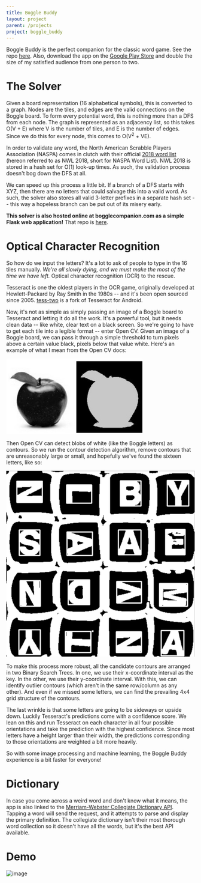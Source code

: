 ```yaml
---
title: Boggle Buddy
layout: project
parent: /projects
project: boggle_buddy
---
```


Boggle Buddy is the perfect companion for the classic word game. See the repo [here](https://github.com/kenjimarshall/boggle-app). Also, download the app on the [Google Play Store](https://play.google.com/store/apps/details?id=com.kenjimarshall.bogglebuddy) and double the size of my satisfied audience from one person to two.

# The Solver

Given a board representation (16 alphabetical symbols), this is converted to a graph. Nodes are the tiles, and edges are the valid connections on the Boggle board. To form every potential word, this is nothing more than a DFS from each node. The graph is represented as an adjacency list, so this takes O(V + E) where V is the number of tiles, and E is the number of edges. Since we do this for every node, this comes to O(V<sup>2</sup> + VE).

In order to validate any word, the North American Scrabble Players Association (NASPA) comes in clutch with their official [2018 word list](https://www.scrabbleplayers.org/w/NASPA_Word_List) (hereon referred to as NWL 2018, short for NASPA Word List). NWL 2018 is stored in a hash set for O(1) look-up times. As such, the validation process doesn't bog down the DFS at all.

We can speed up this process a little bit. If a branch of a DFS starts with XYZ, then there are no letters that could salvage this into a valid word. As such, the solver also stores all valid 3-letter prefixes in a separate hash set -- this way a hopeless branch can be put out of its misery early.

**This solver is also hosted online at bogglecompanion.com as a simple Flask web application!** That repo is [here](https://github.com/kenjimarshall/boggle-companion).

# Optical Character Recognition

So how do we input the letters? It's a lot to ask of people to type in the 16 tiles manually. _We're all slowly dying, and we must make the most of the time we have left._ Optical character recognition (OCR) to the rescue.

Tesseract is one the oldest players in the OCR game, originally developed at Hewlett-Packard by Ray Smith in the 1980s -- and it's been open sourced since 2005. [tess-two](https://github.com/rmtheis/tess-two) is a fork of Tesseract for Android.

Now, it's not as simple as simply passing an image of a Boggle board to Tesseract and letting it do all the work. It's a powerful tool, but it needs clean data -- like white, clear text on a black screen. So we're going to have to get each tile into a legible format -- enter Open CV. Given an image of a Boggle board, we can pass it through a simple threshold to turn pixels above a certain value black, pixels below that value white. Here's an example of what I mean from the Open CV docs:

![image](/assets/images/threshold.png)

Then Open CV can detect blobs of white (like the Boggle letters) as contours. So we run the contour detection algorithm, remove contours that are unreasonably large or small, and hopefully we've found the sixteen letters, like so:

![image](/assets/images/contour_example.png)

To make this process more robust, all the candidate contours are arranged in two Binary Search Trees. In one, we use their x-coordinate interval as the key. In the other, we use their y-coordinate interval. With this, we can identify outlier contours (which aren't in the same row/column as any other). And even if we missed some letters, we can find the prevailing 4x4 grid structure of the contours.

The last wrinkle is that some letters are going to be sideways or upside down. Luckily Tesseract's predictions come with a confidence score. We lean on this and run Tesseract on each character in all four possible orientations and take the prediction with the highest confidence. Since most letters have a height larger than their width, the predictions corresponding to those orientations are weighted a bit more heavily.

So with some image processing and machine learning, the Boggle Buddy experience is a bit faster for everyone!

# Dictionary

In case you come across a weird word and don't know what it means, the app is also linked to the [Merriam-Webster Collegiate Dictionary API](https://dictionaryapi.com/). Tapping a word will send the request, and it attempts to parse and display the primary definition. The collegiate dictionary isn't their most thorough word collection so it doesn't have all the words, but it's the best API available.

# Demo

![image](/assets/images/ocr.gif)
